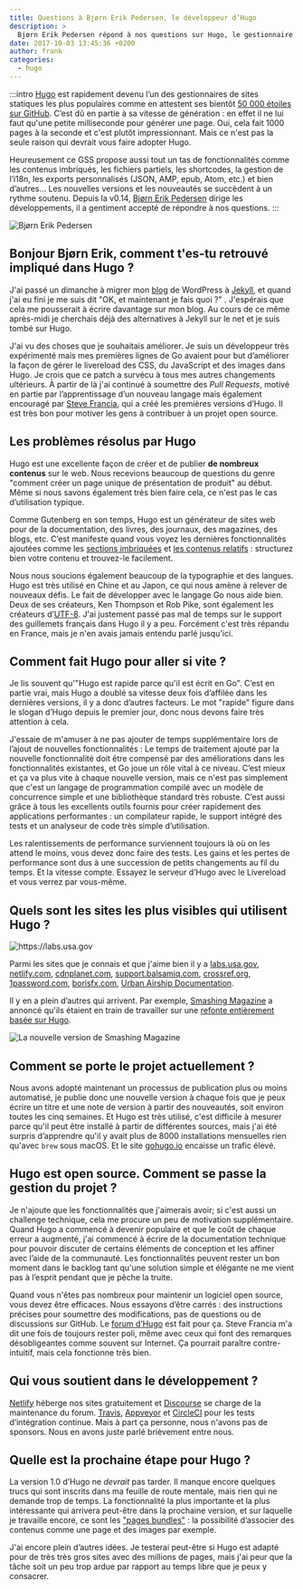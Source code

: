 ```yaml
---
title: Questions à Bjørn Erik Pedersen, le développeur d’Hugo
description: >
  Bjørn Erik Pedersen répond à nos questions sur Hugo, le gestionnaire de sites statiques ultra-rapide.
date: 2017-10-03 13:45:36 +0200
author: frank
categories:
  - hugo
---
```

:::intro
[Hugo](https://gohugo.io) est rapidement devenu l’un des
gestionnaires de sites statiques les plus populaires comme en attestent ses
bientôt [50 000 étoiles sur GitHub](https://github.com/gohugoio/hugo).
C’est dû en partie à sa vitesse de génération : en effet il ne lui faut qu'une
petite milliseconde pour générer une page. Oui, cela fait 1000 pages à la
seconde et c'est plutôt impressionnant. Mais ce n'est pas la seule
raison qui devrait vous faire adopter Hugo.

Heureusement ce <abbr aria-label="Générateur de sites statiques">GSS</abbr>
propose aussi tout un tas de fonctionnalités comme les contenus imbriqués, les
fichiers partiels, les shortcodes, la gestion de
l’<abbr aria-label="internationalisation">i18n</abbr>, les exports personnalisés
(JSON, AMP, epub, Atom, etc.) et bien d’autres… Les nouvelles versions et les
nouveautés se succèdent à un rythme soutenu. Depuis la v0.14,
[Bjørn Erik Pedersen](https://github.com/bep) dirige les développements, il a
gentiment accepté de répondre à nos questions.
:::

![Bjørn Erik Pedersen](https://res.cloudinary.com/jamstatic/image/upload/f_auto,q_auto/v1523346509/hugo-bjorn-erik-pedersen.jpg "[Bjørn Erik Pedersen](https://github.com/bep)")

## Bonjour Bjørn Erik, comment t'es-tu retrouvé impliqué dans Hugo ?

J'ai passé un dimanche à migrer mon [blog](http://bepsays.com/en/) de WordPress
à [Jekyll](https://jekyllrb.com), et quand j'ai eu fini je me suis dit "OK, et
maintenant je fais quoi ?" . J'espérais que cela me pousserait à écrire
davantage sur mon blog. Au cours de ce même après-midi je cherchais déjà des
alternatives à Jekyll sur le net et je suis tombé sur Hugo.

J'ai vu des choses que je souhaitais améliorer. Je suis un développeur très
expérimenté mais mes premières lignes de Go avaient pour but d’améliorer la
façon de gérer le livereload des CSS, du JavaScript et des images dans Hugo. Je
crois que ce patch a survécu à tous mes autres changements ultérieurs. À partir
de là j'ai continué à soumettre des _Pull Requests_, motivé en partie par
l’apprentissage d’un nouveau langage mais également encouragé par
[Steve Francia](https://stevefrancia.com/), qui a créé les premières versions
d’Hugo. Il est très bon pour motiver les gens à contribuer à un projet open
source.

## Les problèmes résolus par Hugo

Hugo est une excellente façon de créer et de publier **de nombreux contenus**
sur le web. Nous recevions beaucoup de questions du genre "comment créer un page
unique de présentation de produit" au début. Même si nous savons également très
bien faire cela, ce n'est pas le cas d’utilisation typique.

Comme Gutenberg en son temps, Hugo est un générateur de sites web pour de la
documentation, des livres, des journaux, des magazines, des blogs, etc. C’est
manifeste quand vous voyez les dernières fonctionnalités ajoutées comme les
[sections imbriquées](https://github.com/gohugoio/hugo/releases/tag/v0.22) et
[les contenus relatifs](https://github.com/gohugoio/hugo/releases/tag/v0.27) :
structurez bien votre contenu et trouvez-le facilement.

Nous nous soucions également beaucoup de la typographie et des langues. Hugo est
très utilisé en Chine et au Japon, ce qui nous amène à relever de nouveaux
défis. Le fait de développer avec le langage Go nous aide bien. Deux de ses
créateurs, Ken Thompson et Rob Pike, sont également les créateurs
d’[UTF-8](https://en.wikipedia.org/wiki/UTF-8). J'ai justement passé pas mal de
temps sur le support des guillemets français dans Hugo il y a peu. Forcément
c'est très répandu en France, mais je n'en avais jamais entendu parlé jusqu'ici.

## Comment fait Hugo pour aller si vite ?

Je lis souvent qu'"Hugo est rapide parce qu'il est écrit en Go". C’est en partie
vrai, mais Hugo a doublé sa vitesse deux fois d’affilée dans les dernières
versions, il y a donc d’autres facteurs. Le mot "rapide" figure dans le slogan
d’Hugo depuis le premier jour, donc nous devons faire très attention à cela.

J'essaie de m'amuser à ne pas ajouter de temps supplémentaire lors de l’ajout de
nouvelles fonctionnalités : Le temps de traitement ajouté par la nouvelle
fonctionnalité doit être compensé par des améliorations dans les fonctionnalités
existantes, et Go joue un rôle vital à ce niveau. C’est mieux et ça va plus vite
à chaque nouvelle version, mais ce n'est pas simplement que c'est un langage de
programmation compilé avec un modèle de concurrence simple et une bibliothèque
standard très robuste. C’est aussi grâce à tous les excellents outils fournis
pour créer rapidement des applications performantes : un compilateur rapide, le
support intégré des tests et un analyseur de code très simple d’utilisation.

Les ralentissements de performance surviennent toujours là où on les attend le
moins, vous devez donc faire des tests. Les gains et les pertes de performance
sont dus à une succession de petits changements au fil du temps. Et la vitesse
compte. Essayez le serveur d’Hugo avec le Livereload et vous verrez par
vous-même.

## Quels sont les sites les plus visibles qui utilisent Hugo ?

![](https://thenewdynamic.imgix.net/showcase/labs-us-gov-hugo.jpg?w=700 "https://labs.usa.gov")

Parmi les sites que je connais et que j'aime bien il y a
[labs.usa.gov](https://labs.usa.gov/), [netlify.com](https://www.netlify.com),
[cdnplanet.com](https://www.cdnplanet.com/),
[support.balsamiq.com](https://support.balsamiq.com/),
[crossref.org](https://www.crossref.org/),
[1password.com](https://1password.com/), [borisfx.com](http://borisfx.com/),
[Urban Airship Documentation](https://docs.urbanairship.com/).

Il y en a plein d’autres qui arrivent. Par exemple,
[Smashing Magazine](https://www.smashingmagazine.com) a annoncé qu'ils étaient
en train de travailler sur une [refonte entièrement basée sur Hugo](page:post/smashing-mag-va-dix-fois-plus-vite).

![La nouvelle version de Smashing Magazine](https://thenewdynamic.imgix.net/screenshot-smashing-mag-hugo.jpg?w=700 "[La nouvelle version de Smashing Magazine](https://www.smashingmagazine.com)")

## Comment se porte le projet actuellement ?

Nous avons adopté maintenant un processus de publication plus ou moins
automatisé, je publie donc une nouvelle version à chaque fois que je peux écrire
un titre et une note de version à partir des nouveautés, soit environ toutes les
cinq semaines. Et Hugo est très utilisé, c'est difficile à mesurer parce qu'il
peut être installé à partir de différentes sources, mais j'ai été surpris
d’apprendre qu'il y avait plus de 8000 installations mensuelles rien qu'avec
`brew` sous macOS. Et le site [gohugo.io](https://gohugo.io/) encaisse un trafic
élevé.

## Hugo est open source. Comment se passe la gestion du projet ?

Je n'ajoute que les fonctionnalités que j'aimerais avoir; si c'est aussi un
challenge technique, cela me procure un peu de motivation supplémentaire. Quand
Hugo a commencé à devenir populaire et que le coût de chaque erreur a augmenté,
j'ai commencé à écrire de la documentation technique pour pouvoir discuter de
certains éléments de conception et les affiner avec l’aide de la communauté. Les
fonctionnalités peuvent rester un bon moment dans le backlog tant qu'une
solution simple et élégante ne me vient pas à l’esprit pendant que je pêche la
truite.

Quand vous n'êtes pas nombreux pour maintenir un logiciel open source, vous
devez être efficaces. Nous essayons d’être carrés : des instructions précises
pour soumettre des modifications, pas de questions ou de discussions sur GitHub.
Le [forum d’Hugo](https://discourse.gohugo.io/) est fait pour ça. Steve Francia
m'a dit une fois de toujours rester poli, même avec ceux qui font des remarques
désobligeantes comme souvent sur Internet. Ça pourrait paraître contre-intuitif,
mais cela fonctionne très bien.

## Qui vous soutient dans le développement ?

[Netlify](https://netlify.com) héberge nos sites gratuitement et
[Discourse](https://www.discourse.org/) se charge de la maintenance du forum.
[Travis](https://travis-ci.org/), [Appveyor](https://www.appveyor.com/) et
[CircleCI](https://circleci.com/) pour les tests d’intégration continue. Mais à
part ça personne, nous n'avons pas de sponsors. Nous en avons juste parlé
brièvement entre nous.

## Quelle est la prochaine étape pour Hugo ?

La version 1.0 d’Hugo ne _devrait_ pas tarder. Il manque encore quelques trucs
qui sont inscrits dans ma feuille de route mentale, mais rien qui ne demande
trop de temps. La fonctionnalité la plus importante et la plus intéressante qui
arrivera peut-être dans la prochaine version, et sur laquelle je travaille
encore, ce sont les
["pages bundles"](https://github.com/gohugoio/hugo/issues/3651) : la possibilité
d’associer des contenus comme une page et des images par exemple.

J'ai encore plein d’autres idées. Je testerai peut-être si Hugo est adapté pour
de très très gros sites avec des millions de pages, mais j'ai peur que la tâche
soit un peu trop ardue par rapport au temps libre que je peux y consacrer.
